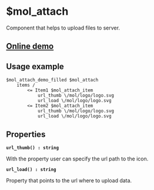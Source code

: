 # $mol_attach

Component that helps to upload files to server.

## [Online demo](http://eigenmethod.github.io/mol/#demo=mol_attach)

## Usage example
```
$mol_attach_demo_filled $mol_attach
	items /
		<= Item1 $mol_attach_item
			url_thumb \/mol/logo/logo.svg
			url_load \/mol/logo/logo.svg
		<= Item2 $mol_attach_item
			url_thumb \/mol/logo/logo.svg
			url_load \/mol/logo/logo.svg
```

## Properties

**`url_thumb() : string`**

With the property user can specify the url path to the icon.

**`url_load() : string`**

Property that points to the url where to upload data.

